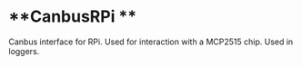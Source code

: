 # **CanbusRPi **

Canbus interface for RPi. Used for interaction with a MCP2515 chip. Used in loggers.
